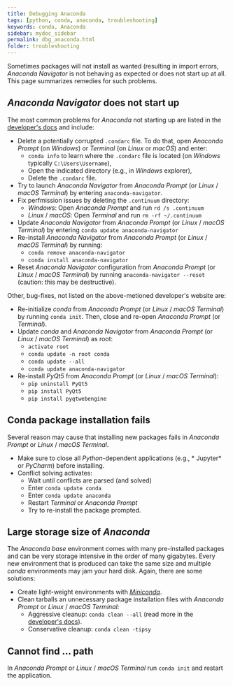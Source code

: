 ```yaml
---
title: Debugging Anaconda
tags: [python, conda, anaconda, troubleshooting]
keywords: conda, Anaconda
sidebar: mydoc_sidebar
permalink: dbg_anaconda.html
folder: troubleshooting
---
```


Sometimes packages will not install as wanted (resulting in import errors, *Anaconda Navigator* is not behaving as expected or does not start up at all. This page summarizes remedies for such problems.

## *Anaconda Navigator* does not start up

The most common problems for *Anaconda* not starting up are listed in the [developer's docs](https://docs.anaconda.com/anaconda/navigator/troubleshooting/) and include:

* Delete a potentially corrupted `.condarc` file. To do that, open *Anaconda Prompt* (on *Windows*) or *Terminal* (on *Linux* or *macOS*) and enter:
	- `conda info` to learn where the `.condarc` file is located  (on *Windows* typically `C:\Users\Username`),
	- Open the indicated directory (e.g., in *Windows* explorer),
	- Delete the `.condarc` file.
* Try to launch *Anaconda Navigator*  from *Anaconda Prompt* (or *Linux* / *macOS* *Terminal*) by entering `anaconda-navigator`.
* Fix perfmission issues by deleting the `.continuum` directory:
	- *Windows*: Open *Anaconda Prompt* and run `rd /s .continuum`
	- *Linux* / *macOS*: Open *Terminal* and run `rm -rf ~/.continuum`
* Update *Anaconda Navigator* from *Anaconda Prompt* (or *Linux* / *macOS* *Terminal*) by entering `conda update anaconda-navigator`
* Re-install *Anaconda Navigator* from *Anaconda Prompt* (or *Linux* / *macOS* *Terminal*) by running:
	- `conda remove anaconda-navigator`
	- `conda install anaconda-navigator`
* Reset *Anaconda Navigator* configuration from *Anaconda Prompt* (or *Linux* / *macOS* *Terminal*) by running `anaconda-navigator --reset` (caution: this may be destructive).

Other, bug-fixes, not listed on the above-metioned developer's website are:
* Re-initialize *conda* from *Anaconda Prompt* (or *Linux* / *macOS* *Terminal*) by running `conda init`. Then, close and re-open *Anaconda Prompt* (or *Terminal*).
* Update *conda* and *Anaconda Navigator* from *Anaconda Prompt* (or *Linux* / *macOS* *Terminal*) as root:
	- `activate root`
	- `conda update -n root conda`
	- `conda update --all`
	- `conda update anaconda-navigator`
* Re-install *PyQt5* from *Anaconda Prompt* (or *Linux* / *macOS* *Terminal*):
	- `pip uninstall PyQt5`
	- `pip install PyQt5`
	- `pip install pyqtwebengine`


## Conda package installation fails
Several reason may cause that installing new packages fails in *Anaconda Prompt* or *Linux* / *macOS* *Terminal*.

* Make sure to close all *Python*-dependent applications (e.g., * Jupyter* or *PyCharm*) before installing. 
* Conflict solving activates:
	- Wait until conflicts are parsed (and solved)
	- Enter `conda update conda`
	- Enter `conda update anaconda`
	- Restart *Terminal* or *Anaconda Prompt*
	- Try to re-install the package prompted.
	
## Large storage size of *Anaconda*

The *Anaconda* *base* environment comes with many pre-installed packages and can be very storage intensive in the order of many gigabytes. Every new environment that is produced can take the same size and multiple *conda* environments may jam your hard disk. Again, there are some solutions:

* Create light-weight environments with [*Miniconda*](https://docs.conda.io/en/latest/miniconda.html).
* Clean tarballs an unnecessary package installation files with *Anaconda Prompt* or *Linux* / *macOS* *Terminal*:
    + Aggressive cleanup: `conda clean --all` (read more in the [developer's docs](https://docs.conda.io/projects/conda/en/latest/commands/clean.html)).
    + Conservative cleanup: `conda clean -tipsy`


## Cannot find ... path

In *Anaconda Prompt* or *Linux* / *macOS* *Terminal* run `conda init` and restart the application.




